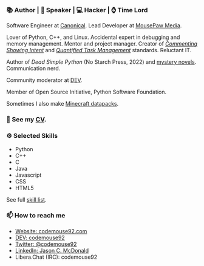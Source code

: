 ### 📚 Author | 🎤 Speaker | 💻 Hacker | ⌚ Time Lord

Software Engineer at [Canonical](https://canonical.com). Lead Developer at [MousePaw Media](https://mousepawmedia.com).

Lover of Python, C++, and Linux. Accidental expert in debugging and memory management. Mentor and project manager. Creator of [*Commenting Showing Intent*](https://standards.mousepawmedia.com/csi.html) and [*Quantified Task Management*](https://standards.mousepawmedia.com/qtm.html) standards. Reluctant IT.

Author of *Dead Simple Python* (No Starch Press, 2022) and [mystery novels](https://ajcharlesonpublishing.com/books/noah-clue-pi). Communication nerd.

Community moderator at [DEV](https://dev.to).

Member of Open Source Initiative, Python Software Foundation.

Sometimes I also make [Minecraft datapacks](https://www.planetminecraft.com/member/codemouse92/).

### 🔭 See my [CV](https://codemouse92.com/downloads/JasonCMcDonald_CV.pdf).

### ⚙ Selected Skills

* Python
* C++
* C
* Java
* Javascript
* CSS
* HTML5

See full [skill list](https://gist.github.com/CodeMouse92/f7bbdabbafe77f926dd263cb92e1c485).

### 📫 How to reach me

* [Website: codemouse92.com](https://codemouse92.com)
* [DEV: codemouse92](https://dev.to/codemouse92)
* [Twitter: @codemouse92](https://twitter.com/codemouse92)
* [LinkedIn: Jason C. McDonald](https://linkedin.com/in/codemouse92)
* Libera.Chat (IRC): codemouse92
